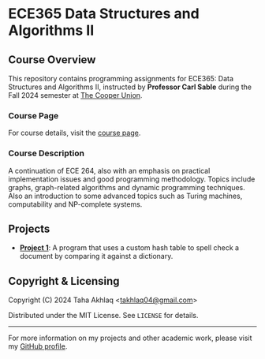 # ECE365 Data Structures and Algorithms II

## Course Overview
This repository contains programming assignments for ECE365: Data Structures and Algorithms II, instructed by **Professor Carl Sable** during the Fall 2024 semester at [The Cooper Union](http://www.cooper.edu).

### Course Page
For course details, visit the [course page](http://faculty.cooper.edu/sable2/courses/fall2024/ece365/).

### Course Description
A continuation of ECE 264, also with an emphasis on practical implementation issues and good programming methodology. Topics include graphs, graph-related algorithms and dynamic programming techniques. Also an introduction to some advanced topics such as Turing machines, computability and NP-complete systems.

## Projects
- **[Project 1]("Project1:%20Spellcheck/")**: A program that uses a custom hash table to spell check a document by comparing it against a dictionary.

## Copyright & Licensing
Copyright (C) 2024 Taha Akhlaq <[takhlaq04@gmail.com](mailto:takhlaq04@gmail.com)>

Distributed under the MIT License. See `LICENSE` for details.

---

For more information on my projects and other academic work, please visit my [GitHub profile](https://github.com/TahaAkhlaq).
